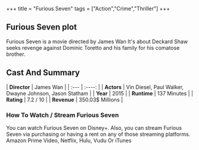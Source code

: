 +++
title = "Furious Seven"
tags = ["Action","Crime","Thriller"]
+++
## Furious Seven plot
Furious Seven is a movie directed by James Wan It's about Deckard Shaw seeks revenge against Dominic Toretto and his family for his comatose brother.
## Cast And Summary
| **Director**      | James Wan |
    | :---        |    :----:   |
    |  **Actors** | Vin Diesel, Paul Walker, Dwayne Johnson, Jason Statham |
    | **Year**   | 2015    |
    |  **Runtime** | 137 Minutes |
    |  **Rating** | 7.2 / 10 | 
    |  **Revenue** | 350.03$ Millions |
### How To Watch / Stream Furious Seven
You can watch Furious Seven on Disney+.
Also, you can stream Furious Seven via purchasing or having a rent on any of those streaming platforms.
Amazon Prime Video, Netflix, Hulu, Vudu Or iTunes